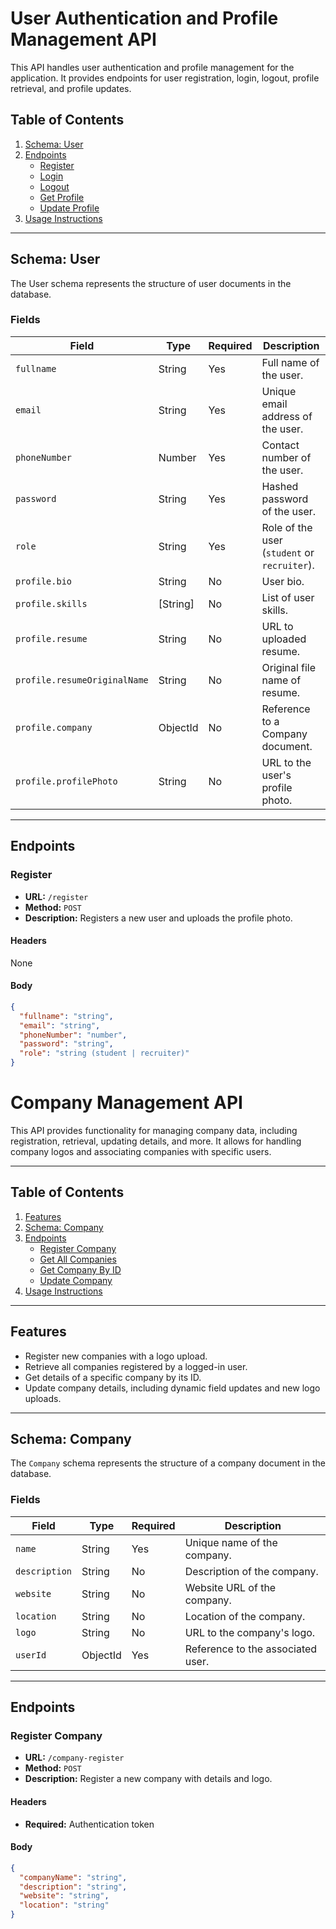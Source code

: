 # User Authentication and Profile Management API

This API handles user authentication and profile management for the application. It provides endpoints for user registration, login, logout, profile retrieval, and profile updates.

## Table of Contents

1. [Schema: User](#schema-user)
2. [Endpoints](#endpoints)
   - [Register](#register)
   - [Login](#login)
   - [Logout](#logout)
   - [Get Profile](#get-profile)
   - [Update Profile](#update-profile)
3. [Usage Instructions](#usage-instructions)

---

## Schema: User

The User schema represents the structure of user documents in the database.

### Fields

| Field                        | Type     | Required | Description                                  |
| ---------------------------- | -------- | -------- | -------------------------------------------- |
| `fullname`                   | String   | Yes      | Full name of the user.                       |
| `email`                      | String   | Yes      | Unique email address of the user.            |
| `phoneNumber`                | Number   | Yes      | Contact number of the user.                  |
| `password`                   | String   | Yes      | Hashed password of the user.                 |
| `role`                       | String   | Yes      | Role of the user (`student` or `recruiter`). |
| `profile.bio`                | String   | No       | User bio.                                    |
| `profile.skills`             | [String] | No       | List of user skills.                         |
| `profile.resume`             | String   | No       | URL to uploaded resume.                      |
| `profile.resumeOriginalName` | String   | No       | Original file name of resume.                |
| `profile.company`            | ObjectId | No       | Reference to a Company document.             |
| `profile.profilePhoto`       | String   | No       | URL to the user's profile photo.             |

---

## Endpoints

### Register

- **URL:** `/register`
- **Method:** `POST`
- **Description:** Registers a new user and uploads the profile photo.

#### Headers

None

#### Body

```json
{
  "fullname": "string",
  "email": "string",
  "phoneNumber": "number",
  "password": "string",
  "role": "string (student | recruiter)"
}
```

# Company Management API

This API provides functionality for managing company data, including registration, retrieval, updating details, and more. It allows for handling company logos and associating companies with specific users.

---

## Table of Contents

1. [Features](#features)
2. [Schema: Company](#schema-company)
3. [Endpoints](#endpoints)
   - [Register Company](#register-company)
   - [Get All Companies](#get-all-companies)
   - [Get Company By ID](#get-company-by-id)
   - [Update Company](#update-company)
4. [Usage Instructions](#usage-instructions)

---

## Features

- Register new companies with a logo upload.
- Retrieve all companies registered by a logged-in user.
- Get details of a specific company by its ID.
- Update company details, including dynamic field updates and new logo uploads.

---

## Schema: Company

The `Company` schema represents the structure of a company document in the database.

### Fields

| Field         | Type     | Required | Description                       |
| ------------- | -------- | -------- | --------------------------------- |
| `name`        | String   | Yes      | Unique name of the company.       |
| `description` | String   | No       | Description of the company.       |
| `website`     | String   | No       | Website URL of the company.       |
| `location`    | String   | No       | Location of the company.          |
| `logo`        | String   | No       | URL to the company's logo.        |
| `userId`      | ObjectId | Yes      | Reference to the associated user. |

---

## Endpoints

### Register Company

- **URL:** `/company-register`
- **Method:** `POST`
- **Description:** Register a new company with details and logo.

#### Headers

- **Required:** Authentication token

#### Body

```json
{
  "companyName": "string",
  "description": "string",
  "website": "string",
  "location": "string"
}
```
